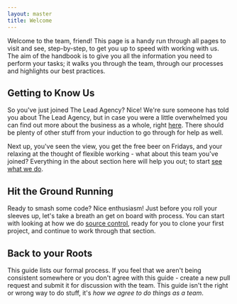 ```yaml
---
layout: master
title: Welcome
---
```


Welcome to the team, friend! This page is a handy run through all pages to visit and see, step-by-step, to get you up to speed with working with us. The aim of the handbook is to give you all the information you need to perform your tasks; it walks you through the team, through our processes and highlights our best practices. 

## Getting to Know Us

So you've just joined The Lead Agency? Nice! We're sure someone has told you about The Lead Agency, but in case you were a little overwhelmed you can find out more about the business as a whole, right [here](https://www.theleadagency.com/about-us/). There should be plenty of other stuff from your induction to go through for help as well.

Next up, you've seen the view, you get the free beer on Fridays, and your relaxing at the thought of flexible working - what about this team you've joined? Everything in the about section here will help you out; to start [see what we do](/docs/what-we-do).

## Hit the Ground Running

Ready to smash some code? Nice enthusiasm! Just before you roll your sleeves up, let's take a breath an get on board with process. You can start with looking at how we do [source control](/docs/source-control), ready for you to clone your first project, and continue to work through that section.

## Back to your Roots

This guide lists our formal process. If you feel that we aren't being consistent somewhere or you don't agree with this guide - create a new pull request and submit it for discussion with the team. This guide isn't the right or wrong way to do stuff, it's *how we agree to do things as a team*.